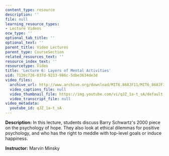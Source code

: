 ```yaml
---
content_type: resource
description: ''
file: null
learning_resource_types:
- Lecture Videos
ocw_type: ''
optional_tab_title: ''
optional_text: ''
parent_title: Video Lectures
parent_type: CourseSection
related_resources_text: ''
resource_index_text: ''
resourcetype: Video
title: 'Lecture 6: Layers of Mental Activities'
uid: 7120c726-037d-9233-986c-5dbe3634de3d
video_files:
  archive_url: http://www.archive.org/download/MIT6.868JF11/MIT6_868JF11_lec06_300k.mp4
  video_captions_file: null
  video_thumbnail_file: https://img.youtube.com/vi/qJZ_1a-t_sA/default.jpg
  video_transcript_file: null
video_metadata:
  youtube_id: qJZ_1a-t_sA
---
```


**Description:** In this lecture, students discuss Barry Schwartz's 2000 piece on the psychology of hope. They also look at ethical dilemmas for positive psychology, and who has the right to meddle with top-level goals or induce happiness.

**Instructor:** Marvin Minsky